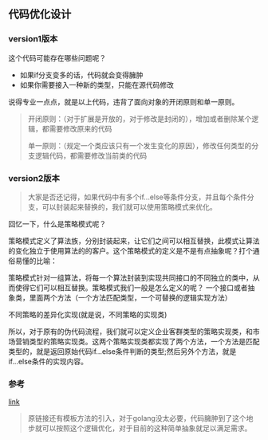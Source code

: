 ## 代码优化设计
### version1版本
这个代码可能存在哪些问题呢？
- 如果if分支变多的话，代码就会变得臃肿
- 如果你需要接入一种新的类型，只能在源代码修改

说得专业一点点，就是以上代码，违背了面向对象的开闭原则和单一原则。
> 开闭原则：（对于扩展是开放的，对于修改是封闭的），增加或者删除某个逻辑，都需要修改原来的代码
>
> 单一原则：（规定一个类应该只有一个发生变化的原因），修改任何类型的分支逻辑代码，都需要修改当前类的代码

### version2版本
>大家是否还记得，如果代码中有多个if...else等条件分支，并且每个条件分支，可以封装起来替换的，我们就可以使用策略模式来优化。

回忆一下，什么是策略模式呢？

策略模式定义了算法族，分别封装起来，让它们之间可以相互替换，此模式让算法的变化独立于使用算法的的客户。这个策略模式的定义是不是有点抽象呢？打个通俗易懂的比喻：

策略模式针对一组算法，将每一个算法封装到实现共同接口的不同独立的类中，从而使得它们可以相互替换。策略模式我们一般是怎么定义的呢？
一个接口或者抽象类，里面两个方法（一个方法匹配类型，一个可替换的逻辑实现方法）

不同策略的差异化实现(就是说，不同策略的实现类)

所以，对于原有的伪代码流程，我们就可以定义企业客群类型的策略实现类，和市场营销类型的策略实现类。这两个策略实现类都实现了两个方法，一个方法是匹配类型的，就是返回原始代码if...else条件判断的类型;然后另外个方法，就是if...else条件的实现内容。

### 参考
[link](https://mp.weixin.qq.com/s/tKEXDsmOZwNCW5IjZwwxAQ)

> 原链接还有模板方法的引入，对于golang没太必要，代码臃肿到了这个地步就可以按照这个逻辑优化，对于目前的这种简单抽象就足以满足需求。